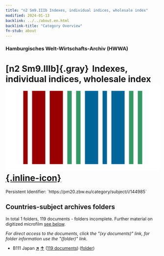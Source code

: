 ```yaml
---
title: "n2 Sm9.IIIb Indexes, individual indices, wholesale index"
modified: 2024-01-13
backlink: ../../about.en.html
backlink-title: "Category Overview"
fn-stub: about
---
```


### Hamburgisches Welt-Wirtschafts-Archiv (HWWA)

# [n2 Sm9.IIIb]{.gray}&#8201; Indexes, individual indices, wholesale index &#160; [![Wikidata](/images/Wikidata-logo.svg "Wikidata"){.inline-icon}](http://www.wikidata.org/entity/Q104710425)

<div class="hint">Persistent Identifier: `https://pm20.zbw.eu/category/subject/i/144985`</div>







## Countries-subject archives folders







In total 1 folders, 119 documents - folders incomplete. Further material on digitized microfilm [see below](#filmsections).

_For direct access to the documents, click the "(xy documents)" link, for folder information use the "(folder)" link._


- B111 Japan [**&nearr;**](../../../geo/i/141272/about.en.html "Japan (all folders)") [**&uarr;**](../../../geo/about.en.html#B111 "Country category system") (<a href="https://pm20.zbw.eu/iiifview/folder/sh/141272,144985" title="about: Japan : Indexes, individual indices, wholesale index" target="_blank">119 documents</a>) ([folder](../../../../folder/sh/1412xx/141272/1449xx/144985/about.en.html))



<a id="filmsections" />













